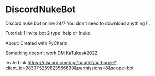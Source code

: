 # DiscordNukeBot

Discord nuke bot online 24/7
You don't need to download anything !!.

Tutorial:
1 invite bot
2 type !help or !nuke .

About:
Created with PyCharm.

Something doesn't work DM KaTukas#2022.

Invite Link
https://discord.com/api/oauth2/authorize?client_id=983075259823566899&permissions=8&scope=bot
